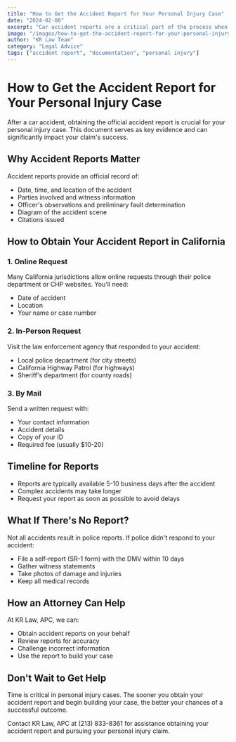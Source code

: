 ```yaml
---
title: "How to Get the Accident Report for Your Personal Injury Case"
date: "2024-02-08"
excerpt: "Car accident reports are a critical part of the process when it comes to getting insurance, filing a claim, or dealing with personal injury cases. Learn how to obtain one."
image: "/images/how-to-get-the-accident-report-for-your-personal-injury-case.webp"
author: "KR Law Team"
category: "Legal Advice"
tags: ["accident report", "documentation", "personal injury"]
---
```


# How to Get the Accident Report for Your Personal Injury Case

After a car accident, obtaining the official accident report is crucial for your personal injury case. This document serves as key evidence and can significantly impact your claim's success.

## Why Accident Reports Matter

Accident reports provide an official record of:
- Date, time, and location of the accident
- Parties involved and witness information
- Officer's observations and preliminary fault determination
- Diagram of the accident scene
- Citations issued

## How to Obtain Your Accident Report in California

### 1. Online Request
Many California jurisdictions allow online requests through their police department or CHP websites. You'll need:
- Date of accident
- Location
- Your name or case number

### 2. In-Person Request
Visit the law enforcement agency that responded to your accident:
- Local police department (for city streets)
- California Highway Patrol (for highways)
- Sheriff's department (for county roads)

### 3. By Mail
Send a written request with:
- Your contact information
- Accident details
- Copy of your ID
- Required fee (usually $10-20)

## Timeline for Reports

- Reports are typically available 5-10 business days after the accident
- Complex accidents may take longer
- Request your report as soon as possible to avoid delays

## What If There's No Report?

Not all accidents result in police reports. If police didn't respond to your accident:
- File a self-report (SR-1 form) with the DMV within 10 days
- Gather witness statements
- Take photos of damage and injuries
- Keep all medical records

## How an Attorney Can Help

At KR Law, APC, we can:
- Obtain accident reports on your behalf
- Review reports for accuracy
- Challenge incorrect information
- Use the report to build your case

## Don't Wait to Get Help

Time is critical in personal injury cases. The sooner you obtain your accident report and begin building your case, the better your chances of a successful outcome.

Contact KR Law, APC at (213) 833-8361 for assistance obtaining your accident report and pursuing your personal injury claim.